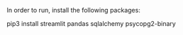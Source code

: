 In order to run, install the following packages:

pip3 install streamlit pandas sqlalchemy psycopg2-binary

